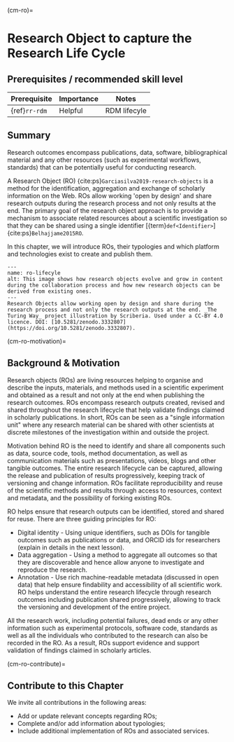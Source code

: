 (cm-ro)=
# Research Object to capture the Research Life Cycle

## Prerequisites / recommended skill level
| Prerequisite |  Importance  | Notes        |
| ---------------- |------------------ |--------------|
| {ref}`rr-rdm` | Helpful | RDM lifecyle |

## Summary
Research outcomes encompass publications, data, software, bibliographical material and any other resources (such as experimental workflows, standards) that can be potentially useful for conducting research.

A Research Object (RO) {cite:ps}`Garciasilva2019-research-objects` is a method for the identification, aggregation and exchange of scholarly information on the Web. 
ROs allow working 'open by design' and share research outputs during the research process and not only results at the end.
The primary goal of the research object approach is to provide a mechanism to associate related resources about a scientific investigation so that they can be shared using a single identifier [{term}`def<Identifier>`] {cite:ps}`Belhajjame2015RO`.

In this chapter, we will introduce ROs, their typologies and which platform and technologies exist to create and publish them.

```{figure} ../figures/research-object.jpg
---
name: ro-lifecyle
alt: This image shows how research objects evolve and grow in content during the collaboration process and how new research objects can be derived from existing ones.
---
Research Objects allow working open by design and share during the research process and not only the research outputs at the end. _The Turing Way_ project illustration by Scriberia. Used under a CC-BY 4.0 licence. DOI: [10.5281/zenodo.3332807](https://doi.org/10.5281/zenodo.3332807).
```

(cm-ro-motivation)=
## Background & Motivation

Research objects (ROs) are living resources helping to organise and describe the inputs, materials, and methods used in a scientific experiment and obtained as a result and not only at the end when publishing the research outcomes. 
ROs encompass research outputs created, revised and shared throughout the research lifecycle that help validate findings claimed in scholarly publications.
In short, ROs can be seen as a "single information unit" where any research material can be shared with other scientists at discrete milestones of the investigation within and outside the project.

Motivation behind RO is the need to identify and share all components such as data, source code, tools, method documentation, as well as communication materials such as presentations, videos, blogs and other tangible outcomes. 
The entire research lifecycle can be captured, allowing the release and publication of results progressively, keeping track of versioning and change information. 
ROs facilitate reproducibility and reuse of the scientific methods and results through access to resources, context and metadata, and the possibility of forking existing ROs. 

RO helps ensure that research outputs can be identified, stored and shared for reuse. There are three guiding principles for RO:
- Digital identity - Using unique identifiers, such as DOIs for tangible outcomes such as publications or data, and ORCID ids for researchers (explain in details in the next lesson).
- Data aggregation - Using a method to aggregate all outcomes so that they are discoverable and hence allow anyone to investigate and reproduce the research.
- Annotation - Use rich machine-readable metadata (discussed in open data) that help ensure findability and accessibility of all scientific work.
RO helps understand the entire research lifecycle through research outcomes including publication shared progressively, allowing to track the versioning and development of the entire project.

All the research work, including potential failures, dead ends or any other information such as experimental protocols, software code, standards as well as all the individuals who contributed to the research can also be recorded in the RO. 
As a result, ROs support evidence and support validation of findings claimed in scholarly articles.

(cm-ro-contribute)=
## Contribute to this Chapter
We invite all contributions in the following areas:
- Add or update relevant concepts regarding ROs;
- Complete and/or add information about typologies;
- Include additional implementation of ROs and associated services.
